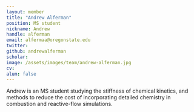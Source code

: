 ```yaml
---
layout: member
title: "Andrew Alferman"
position: MS student
nickname: Andrew
handle: alferman
email: alfermaa@oregonstate.edu
twitter:
github: andrewalferman
scholar:
image: /assets/images/team/andrew-alferman.jpg
cv:
alum: false
---
```

Andrew is an MS student studying the stiffness of chemical kinetics, and methods to reduce the cost of incorporating detailed chemistry in combustion and reactive-flow simulations.


[Oregon State University]: http://oregonstate.edu/
[School of Mechanical, Industrial, and Manufacturing Engineering]: http://mime.oregonstate.edu

